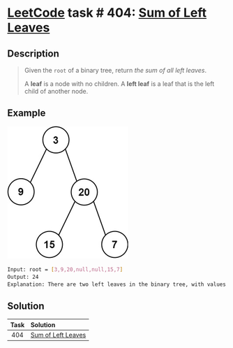 # [LeetCode][leetcode] task # 404: [Sum of Left Leaves][task]

Description
-----------

> Given the `root` of a binary tree, return _the sum of all left leaves_.
> 
> A **leaf** is a node with no children. A **left leaf** is a leaf that is the left child of another node.

 Example
-------

![tree.png](image/tree.png)

```sh
Input: root = [3,9,20,null,null,15,7]
Output: 24
Explanation: There are two left leaves in the binary tree, with values 9 and 15 respectively.
```

Solution
--------

| Task | Solution                       |
|:----:|:-------------------------------|
| 404  | [Sum of Left Leaves][solution] |


[leetcode]: <http://leetcode.com/>
[task]: <https://leetcode.com/problems/invert-binary-tree/>
[solution]: <https://github.com/wellaxis/praxis-leetcode/blob/main/src/main/java/com/witalis/praxis/leetcode/task/h5/p404/option/Practice.java>

